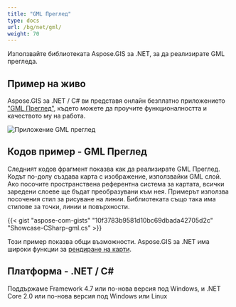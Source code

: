 ```yaml
---
title: "GML Преглед"
type: docs
url: /bg/net/gml/
weight: 70
---
```


Използвайте библиотеката Aspose.GIS за .NET, за да реализирате GML прегледа.

## **Пример на живо**

Aspose.GIS за .NET / C# ви представя онлайн безплатно приложението ["GML Преглед"](https://products.aspose.app/gis/viewer/gml), където можете да проучите функционалността и качеството му на работа.

![Приложение GML преглед](viewer.png)

## **Кодов пример - GML Преглед**

Следният кодов фрагмент показва как да реализирате GML Преглед. Кодът по-долу създава карта с изображение, използвайки GML слой. Ако посочите пространствена референтна система за картата, всички заредени слоеве ще бъдат преобразувани към нея.
Примерът използва посочения стил за рисуване на линии. Библиотеката също така има стилове за точки, линии и повърхности.

{{< gist "aspose-com-gists" "10f3783b9581d10bc69dbada42705d2c" "Showcase-CSharp-gml.cs" >}}

Този пример показва общи възможности. Aspose.GIS за .NET има широки функции за [рендиране на карти](https://docs.aspose.com/gis/net/map-rendering/).

## **Платформа - .NET / C#**

Поддържаме Framework 4.7 или по-нова версия под Windows, и .NET Core 2.0 или по-нова версия под Windows или Linux
